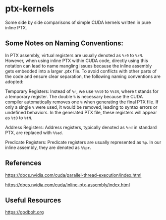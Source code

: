 # ptx-kernels
Some side by side comparisons of simple CUDA kernels written in pure inline PTX.


## Some Notes on Naming Conventions:
In PTX assembly, virtual registers are usually denoted as `%r0` to `%rN`. However, when using inline PTX within CUDA code, directly using this notation can lead to name mangling issues because the inline assembly gets embedded into a larger .ptx file. To avoid conflicts with other parts of the code and ensure clear separation, the following naming conventions are adopted:

Temporary Registers: Instead of `%r`, we use `%%t0` to `%%tN`, where t stands for a temporary register. The double `%` is necessary because the CUDA compiler automatically removes one `%` when generating the final PTX file. If only a single `%` were used, it would be removed, leading to syntax errors or undefined behaviors. In the generated PTX file, these registers will appear as `%t0` to `%tN`.

Address Registers: Address registers, typically denoted as `%rd` in standard PTX, are replaced with `%%ad`. 

Predicate Registers: Predicate registers are usually represented as `%p`. In our inline assembly, they are denoted as `%%pr`.

## References 

https://docs.nvidia.com/cuda/parallel-thread-execution/index.html


https://docs.nvidia.com/cuda/inline-ptx-assembly/index.html

## Useful Resources

https://godbolt.org
